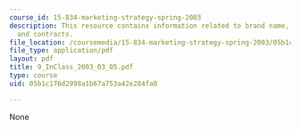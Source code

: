 ```yaml
---
course_id: 15-834-marketing-strategy-spring-2003
description: This resource contains information related to brand name, cost position
  and contracts.
file_location: /coursemedia/15-834-marketing-strategy-spring-2003/05b1c176d2998a1b67a753a42e284fa0_9_InClass_2003_03_05.pdf
file_type: application/pdf
layout: pdf
title: 9_InClass_2003_03_05.pdf
type: course
uid: 05b1c176d2998a1b67a753a42e284fa0

---
```

None